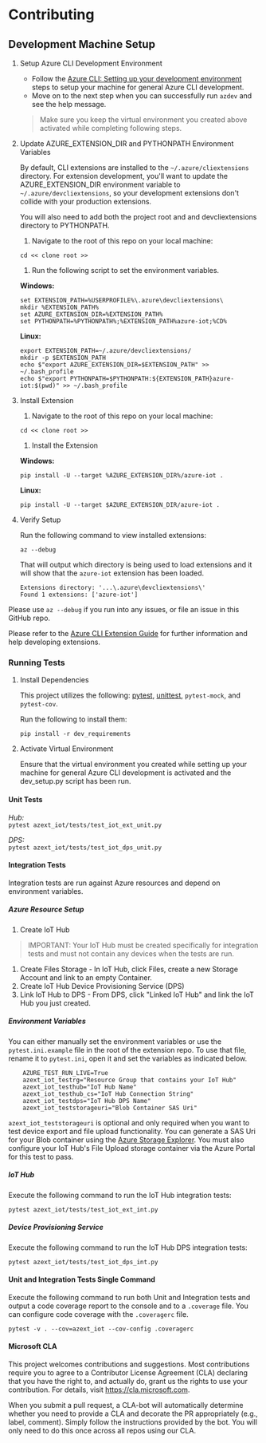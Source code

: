 # Contributing

## Development Machine Setup

1. Setup Azure CLI Development Environment

    - Follow the [Azure CLI: Setting up your development environment](https://github.com/Azure/azure-cli/blob/master/doc/configuring_your_machine.md) steps to setup your machine for general Azure CLI development.
    - Move on to the next step when you can successfully run `azdev` and see the help message.

    > Make sure you keep the virtual environment you created above activated while completing following steps.

1. Update AZURE_EXTENSION_DIR and PYTHONPATH Environment Variables

    By default, CLI extensions are installed to the `~/.azure/cliextensions` directory.  For extension development, you'll want to update the AZURE_EXTENSION_DIR environment variable to `~/.azure/devcliextensions`, so your development extensions don't collide with your production extensions.

    You will also need to add both the project root and and devcliextensions directory to PYTHONPATH.

    1. Navigate to the root of this repo on your local machine:

    ```
    cd << clone root >>
    ```

    1. Run the following script to set the environment variables.

    **Windows:**

    ```
    set EXTENSION_PATH=%USERPROFILE%\.azure\devcliextensions\
    mkdir %EXTENSION_PATH%
    set AZURE_EXTENSION_DIR=%EXTENSION_PATH%
    set PYTHONPATH=%PYTHONPATH%;%EXTENSION_PATH%azure-iot;%CD%
    ```
    **Linux:**

    ```
    export EXTENSION_PATH=~/.azure/devcliextensions/
    mkdir -p $EXTENSION_PATH
    echo $"export AZURE_EXTENSION_DIR=$EXTENSION_PATH" >> ~/.bash_profile
    echo $"export PYTHONPATH=$PYTHONPATH:${EXTENSION_PATH}azure-iot:$(pwd)" >> ~/.bash_profile
    ```

1. Install Extension

    1. Navigate to the root of this repo on your local machine:

    ```
    cd << clone root >>
    ```

    1. Install the Extension

    **Windows:**
    ```
    pip install -U --target %AZURE_EXTENSION_DIR%/azure-iot .
    ```

    **Linux:**
    ```
    pip install -U --target $AZURE_EXTENSION_DIR/azure-iot .
    ```

1. Verify Setup

    Run the following command to view installed extensions:

    `az --debug`

    That will output which directory is being used to load extensions and it will show that the `azure-iot` extension has been loaded.

    ```
    Extensions directory: '...\.azure\devcliextensions\'
    Found 1 extensions: ['azure-iot']
    ```

Please use `az --debug` if you run into any issues, or file an issue in this GitHub repo.

Please refer to the [Azure CLI Extension Guide](https://github.com/Azure/azure-cli/tree/master/doc/extensions) for further information and help developing extensions.

### Running Tests

1. Install Dependencies

    This project utilizes the following: [pytest](https://docs.pytest.org/en/latest/), [unittest](https://docs.python.org/3.6/library/unittest.html), `pytest-mock`, and `pytest-cov`.

    Run the following to install them:

    `pip install -r dev_requirements`

1. Activate Virtual Environment

    Ensure that the virtual environment you created while setting up your machine for general Azure CLI development is activated and the dev_setup.py script has been run.

#### Unit Tests

_Hub:_  
`pytest azext_iot/tests/test_iot_ext_unit.py`

_DPS:_  
`pytest azext_iot/tests/test_iot_dps_unit.py`

#### Integration Tests

Integration tests are run against Azure resources and depend on environment variables.

##### Azure Resource Setup

1. Create IoT Hub
> IMPORTANT: Your IoT Hub must be created specifically for integration tests and must not contain any devices when the tests are run.
1. Create Files Storage - In IoT Hub, click Files, create a new Storage Account and link to an empty Container.
1. Create IoT Hub Device Provisioning Service (DPS)
1. Link IoT Hub to DPS - From DPS, click "Linked IoT Hub" and link the IoT Hub you just created.

##### Environment Variables
You can either manually set the environment variables or use the `pytest.ini.example` file in the root of the extension repo. To use that file, rename it to `pytest.ini`, open it and set the variables as indicated below.

```
    AZURE_TEST_RUN_LIVE=True
    azext_iot_testrg="Resource Group that contains your IoT Hub"
    azext_iot_testhub="IoT Hub Name"
    azext_iot_testhub_cs="IoT Hub Connection String"
    azext_iot_testdps="IoT Hub DPS Name"
    azext_iot_teststorageuri="Blob Container SAS Uri"
```

`azext_iot_teststorageuri` is optional and only required when you want to test device export and file upload functionality. You can generate a SAS Uri for your Blob container using the [Azure Storage Explorer](https://azure.microsoft.com/en-us/features/storage-explorer/).  You must also configure your IoT Hub's File Upload storage container via the Azure Portal for this test to pass.


##### IoT Hub

Execute the following command to run the IoT Hub integration tests:

`pytest azext_iot/tests/test_iot_ext_int.py`


##### Device Provisioning Service

Execute the following command to run the IoT Hub DPS integration tests:

`pytest azext_iot/tests/test_iot_dps_int.py`

#### Unit and Integration Tests Single Command

Execute the following command to run both Unit and Integration tests and output a code coverage report to the console and to a `.coverage` file.  You can configure code coverage with the `.coveragerc` file.

`pytest -v . --cov=azext_iot --cov-config .coveragerc`

#### Microsoft CLA

This project welcomes contributions and suggestions.  Most contributions require you to agree to a
Contributor License Agreement (CLA) declaring that you have the right to, and actually do, grant us
the rights to use your contribution. For details, visit https://cla.microsoft.com.

When you submit a pull request, a CLA-bot will automatically determine whether you need to provide
a CLA and decorate the PR appropriately (e.g., label, comment). Simply follow the instructions
provided by the bot. You will only need to do this once across all repos using our CLA.